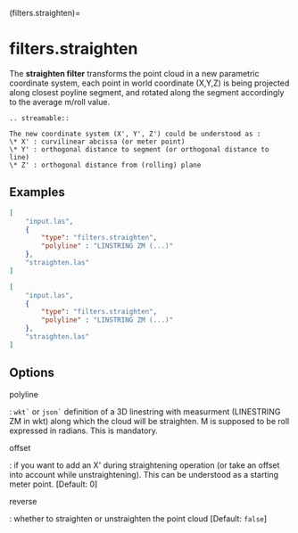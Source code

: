 (filters.straighten)=

# filters.straighten

The **straighten filter** transforms the point cloud in a new parametric coordinate system,
each point in world coordinate (X,Y,Z) is being projected along closest poyline segment,
and rotated along the segment accordingly to the average m/roll value.

```{eval-rst}
.. streamable::
```

```{note}
The new coordinate system (X', Y', Z') could be understood as :
\* X' : curvilinear abcissa (or meter point)
\* Y' : orthogonal distance to segment (or orthogonal distance to line)
\* Z' : orthogonal distance from (rolling) plane
```

## Examples

```json
[
    "input.las",
    {
        "type": "filters.straighten",
        "polyline" : "LINSTRING ZM (...)"
    },
    "straighten.las"
]
```

```json
[
    "input.las",
    {
        "type": "filters.straighten",
        "polyline" : "LINSTRING ZM (...)"
    },
    "straighten.las"
]
```

## Options

polyline

: `` wkt` `` or `` json` `` definition of a 3D linestring with measurment (LINESTRING ZM in wkt) along which the cloud will be straighten.
  M is supposed to be roll expressed in radians. This is mandatory.

offset

: if you want to add an X' during straightening operation (or take an offset into account while unstraightening).
  This can be understood as a starting meter point. \[Default: 0\]

reverse

: whether to straighten or unstraighten the point cloud \[Default: `false`\]

```{include} filter_opts.md
```
